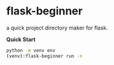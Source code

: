 # flask-beginner

a quick project directory maker for flask.

**Quick Start**

``` bash
python -m venv env
(venv):flask-beginner run -n  
```

